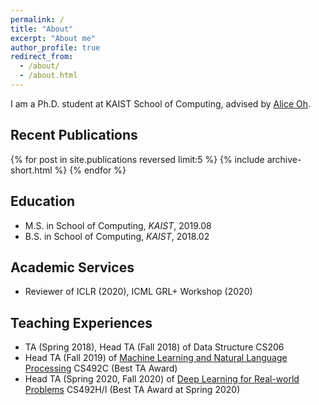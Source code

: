 ```yaml
---
permalink: /
title: "About"
excerpt: "About me"
author_profile: true
redirect_from: 
  - /about/
  - /about.html
---
```


I am a Ph.D. student at KAIST School of Computing, advised by [Alice Oh](https://aliceoh9.github.io/).

## Recent Publications

{% for post in site.publications reversed limit:5 %}
{% include archive-short.html %}
{% endfor %}

## Education

- M.S. in School of Computing, *KAIST*, 2019.08
- B.S. in School of Computing, *KAIST*, 2018.02

## Academic Services

- Reviewer of ICLR (2020), ICML GRL+ Workshop (2020)

## Teaching Experiences

- TA (Spring 2018), Head TA (Fall 2018) of Data Structure CS206
- Head TA (Fall 2019) of [Machine Learning and Natural Language Processing](https://aliceoh9.github.io/mlnlp) CS492C (Best TA Award)
- Head TA (Spring 2020, Fall 2020) of [Deep Learning for Real-world Problems](https://cs.kaist.ac.kr/board/view?bbs_id=news&bbs_sn=9172&menu=83) CS492H/I (Best TA Award at Spring 2020)
